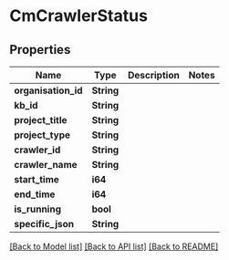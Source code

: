 # CmCrawlerStatus

## Properties

Name | Type | Description | Notes
------------ | ------------- | ------------- | -------------
**organisation_id** | **String** |  | 
**kb_id** | **String** |  | 
**project_title** | **String** |  | 
**project_type** | **String** |  | 
**crawler_id** | **String** |  | 
**crawler_name** | **String** |  | 
**start_time** | **i64** |  | 
**end_time** | **i64** |  | 
**is_running** | **bool** |  | 
**specific_json** | **String** |  | 

[[Back to Model list]](../README.md#documentation-for-models) [[Back to API list]](../README.md#documentation-for-api-endpoints) [[Back to README]](../README.md)


